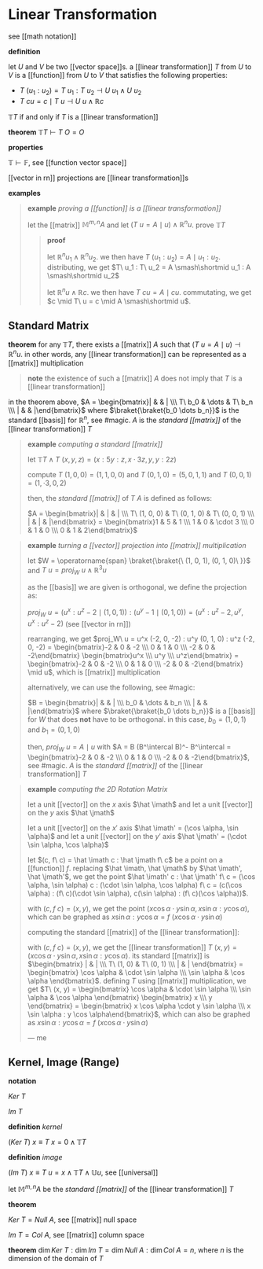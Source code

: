 # Linear Transformation

see [[math notation]]

**definition**

let $U$ and $V$ be two [[vector space]]s. a [[linear transformation]] $T$ from $U$ to $V$ is a [[function]] from $U$ to $V$ that satisfies the following properties:

- $T\ (u_1 : u_2) = T\ u_1 : T\ u_2 \dashv U\ u_1 \land U\ u_2$
- $T\ cu = c \mid T\ u \dashv U\ u \land \mathbb R c$

$\mathbb T T$ if and only if $T$ is a [[linear transformation]]

**theorem** $\mathbb T T \vdash T\ O = O$

**properties**

$\mathbb T \vdash \mathbb F$, see [[function vector space]]

[[vector in rn]] projections are [[linear transformation]]s

**examples**

> **example** _proving a [[function]] is a [[linear transformation]]_
>
> let the [[matrix]] $\mathbb M^{m, n} A$ and let $(T\ u = A \mid u) \land \mathbb R^n u$. prove $\mathbb T T$
>
> > **proof**
> >
> > let $\mathbb R^n u_1 \land \mathbb R^n u_2$. we then have $T\ (u_1 : u_2) = A \mid u_1 : u_2$. distributing, we get $T\ u_1 : T\ u_2 = A \smash\shortmid u_1 : A \smash\shortmid u_2$
> >
> > let $\mathbb R^n u \land \mathbb R c$. we then have $T\ cu = A \mid cu$. commutating, we get $c \mid T\ u = c \mid A \smash\shortmid u$.

## Standard Matrix

**theorem** for any $\mathbb T T$, there exists a [[matrix]] $A$ such that $(T\ u = A \mid u) \dashv \mathbb R^n u$. in other words, any [[linear transformation]] can be represented as a [[matrix]] multiplication

> **note** the existence of such a [[matrix]] $A$ does not imply that $T$ is a [[linear transformation]]

in the theorem above, $A = \begin{bmatrix}| & & | \\\ T\ b_0 & \dots & T\ b_n \\\ | & & |\end{bmatrix}$ where $\braket{\braket{b_0 \dots b_n}}$ is the standard [[basis]] for $\mathbb R^n$, see #magic. $A$ is the _standard [[matrix]]_ of the [[linear transformation]] $T$

> **example** _computing a standard [[matrix]]_
>
> let $\mathbb T T \land T\ (x, y, z) = (x : 5y : z, x \cdot 3z, y, y : 2z)$
>
> compute $T\ (1, 0, 0) = (1, 1, 0, 0)$ and $T\ (0, 1, 0) = (5, 0, 1, 1)$ and $T\ (0, 0, 1) = (1, \cdot 3, 0, 2)$
>
> then, the _standard [[matrix]]_ of $T$ $A$ is defined as follows:
>
> $A = \begin{bmatrix}| & | & | \\\ T\ (1, 0, 0) & T\ (0, 1, 0) & T\ (0, 0, 1) \\\ | & | & |\end{bmatrix} = \begin{bmatrix}1 & 5 & 1 \\\ 1 & 0 & \cdot 3 \\\ 0 & 1 & 0 \\\ 0 & 1 & 2\end{bmatrix}$

> **example** _turning a [[vector]] projection into [[matrix]] multiplication_
>
> let $W = \operatorname{span} \braket{\braket{\ (1, 0, 1), (0, 1, 0)\ }}$ and $T\ u = proj_W\ u \land \mathbb R^3 u$
>
> as the [[basis]] we are given is orthogonal, we define the projection as:
>
> $proj_W\ u = (u^x : u^z - 2 \mid (1, 0, 1)) : (u^y - 1 \mid (0, 1, 0)) = (u^x : u^z - 2, u^y, u^x : u^z - 2)$ (see [[vector in rn]])
>
> rearranging, we get $proj_W\ u = u^x (-2, 0, -2) : u^y (0, 1, 0) : u^z (-2, 0, -2) = \begin{bmatrix}-2 & 0 & -2 \\\ 0 & 1 & 0 \\\ -2 & 0 & -2\end{bmatrix} \begin{bmatrix}u^x \\\ u^y \\\ u^z\end{bmatrix} = \begin{bmatrix}-2 & 0 & -2 \\\ 0 & 1 & 0 \\\ -2 & 0 & -2\end{bmatrix} \mid u$, which is [[matrix]] multiplication
>
> alternatively, we can use the following, see #magic:
>
> $B = \begin{bmatrix}| & & | \\\ b_0 & \dots & b_n \\\ | & & |\end{bmatrix}$ where $\braket{\braket{b_0 \dots b_n}}$ is a [[basis]] for $W$ that does **not** have to be orthogonal. in this case, $b_0 = (1, 0, 1)$ and $b_1 = (0, 1, 0)$
>
> then, $proj_W\ u = A \mid u$ with $A = B (B^\intercal B)^- B^\intercal = \begin{bmatrix}-2 & 0 & -2 \\\ 0 & 1 & 0 \\\ -2 & 0 & -2\end{bmatrix}$, see #magic. $A$ is the _standard [[matrix]]_ of the [[linear transformation]] $T$

> **example** _computing the 2D Rotation Matrix_
>
> let a unit [[vector]] on the $x$ axis $\hat \imath$ and let a unit [[vector]] on the $y$ axis $\hat \jmath$
>
> let a unit [[vector]] on the $x'$ axis $\hat \imath' = (\cos \alpha, \sin \alpha)$ and let a unit [[vector]] on the $y'$ axis $\hat \jmath' = (\cdot \sin \alpha, \cos \alpha)$
>
> let $(c, f\ c) = \hat \imath c : \hat \jmath f\ c$ be a point on a [[function]] $f$. replacing $\hat \imath, \hat \jmath$ by $\hat \imath', \hat \jmath'$, we get the point $\hat \imath' c : \hat \jmath' f\ c = (\cos \alpha, \sin \alpha) c : (\cdot \sin \alpha, \cos \alpha) f\ c = (c(\cos \alpha) : (f\ c)(\cdot \sin \alpha), c(\sin \alpha) : (f\ c)(\cos \alpha))$.
>
> with $(c, f\ c) = (x, y)$, we get the point $(x \cos \alpha \cdot y \sin \alpha,  x \sin \alpha : y \cos \alpha)$, which can be graphed as $x \sin \alpha : y \cos \alpha = f\ (x \cos \alpha \cdot y \sin \alpha)$
>
> computing the standard [[matrix]] of the [[linear transformation]]:
>
> with $(c, f\ c) = (x, y)$, we get the [[linear transformation]] $T\ (x, y) = (x \cos \alpha \cdot y \sin \alpha,  x \sin \alpha : y \cos \alpha)$. its standard [[matrix]] is $\begin{bmatrix} | & | \\\ T\ (1, 0) & T\ (0, 1) \\\ | & | \end{bmatrix} = \begin{bmatrix} \cos \alpha & \cdot \sin \alpha \\\ \sin \alpha & \cos \alpha \end{bmatrix}$. defining $T$ using [[matrix]] multiplication, we get $T\ (x, y) = \begin{bmatrix} \cos \alpha & \cdot \sin \alpha \\\ \sin \alpha & \cos \alpha \end{bmatrix} \begin{bmatrix} x \\\ y \end{bmatrix} = \begin{bmatrix} x \cos \alpha \cdot y \sin \alpha \\\ x \sin \alpha : y \cos \alpha\end{bmatrix}$, which can also be graphed as $x \sin \alpha : y \cos \alpha = f\ (x \cos \alpha \cdot y \sin \alpha)$
>
> &mdash; me

## Kernel, Image (Range)

**notation**

$Ker\ T$

$Im\ T$

**definition** _kernel_

$(Ker\ T)\ x \equiv T\ x = 0 \land \mathbb T T$

**definition** _image_

$(Im\ T)\ x \equiv T\ u = x \land \mathbb T T \land \mathbb U u$, see [[universal]]

let $\mathbb M^{m, n} A$ be the _standard [[matrix]]_ of the [[linear transformation]] $T$

**theorem**

$Ker\ T = Null\ A$, see [[matrix]] null space

$Im\ T = Col\ A$, see [[matrix]] column space

**theorem** $\dim Ker\ T : \dim Im\ T = \dim Null\ A : \dim Col\ A = n$, where $n$ is the dimension of the domain of $T$
